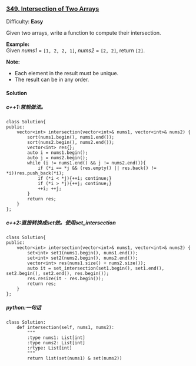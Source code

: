 ### [349\. Intersection of Two Arrays](https://leetcode.com/problems/intersection-of-two-arrays/description/)

Difficulty: **Easy**



Given two arrays, write a function to compute their intersection.

**Example:**  
Given _nums1_ = `[1, 2, 2, 1]`, _nums2_ = `[2, 2]`, return `[2]`.

**Note:**  

*   Each element in the result must be unique.
*   The result can be in any order.



#### Solution
##### c++1:常规做法。
```
class Solution{
public:
    vector<int> intersection(vector<int>& nums1, vector<int>& nums2) {
        sort(nums1.begin(), nums1.end());
        sort(nums2.begin(), nums2.end());
        vector<int> res{};
        auto i = nums1.begin();
        auto j = nums2.begin();
        while (i != nums1.end() && j != nums2.end()){
            if (*i == *j && (res.empty() || res.back() != *i))res.push_back(*i);
            if (*i < *j){++i; continue;}
            if (*i > *j){++j; continue;}
            ++i; ++j;
        }
        return res;
    }
};
```
##### c++2:直接转换成set做。使用set_intersection
```
class Solution{
public:
	vector<int> intersection(vector<int>& nums1, vector<int>& nums2) {
		set<int> set1(nums1.begin(), nums1.end());
		set<int> set2(nums2.begin(), nums2.end());
		vector<int> res(nums1.size() + nums2.size());
		auto it = set_intersection(set1.begin(), set1.end(), set2.begin(), set2.end(), res.begin());
		res.resize(it - res.begin());
		return res;
	}
};
```
##### python:一句话
```
class Solution:
    def intersection(self, nums1, nums2):
        """
        :type nums1: List[int]
        :type nums2: List[int]
        :rtype: List[int]
        """
        return list(set(nums1) & set(nums2))
```  
